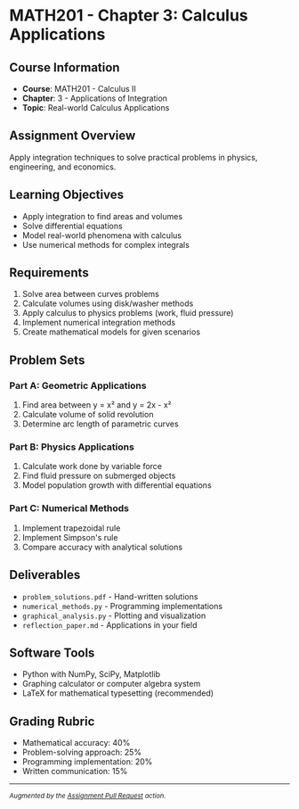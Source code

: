 # MATH201 - Chapter 3: Calculus Applications

## Course Information

- **Course**: MATH201 - Calculus II
- **Chapter**: 3 - Applications of Integration
- **Topic**: Real-world Calculus Applications

## Assignment Overview

Apply integration techniques to solve practical problems in physics,
engineering, and economics.

## Learning Objectives

- Apply integration to find areas and volumes
- Solve differential equations
- Model real-world phenomena with calculus
- Use numerical methods for complex integrals

## Requirements

1. Solve area between curves problems
2. Calculate volumes using disk/washer methods
3. Apply calculus to physics problems (work, fluid pressure)
4. Implement numerical integration methods
5. Create mathematical models for given scenarios

## Problem Sets

### Part A: Geometric Applications

1. Find area between y = x² and y = 2x - x²
2. Calculate volume of solid revolution
3. Determine arc length of parametric curves

### Part B: Physics Applications

1. Calculate work done by variable force
2. Find fluid pressure on submerged objects
3. Model population growth with differential equations

### Part C: Numerical Methods

1. Implement trapezoidal rule
2. Implement Simpson's rule
3. Compare accuracy with analytical solutions

## Deliverables

- `problem_solutions.pdf` - Hand-written solutions
- `numerical_methods.py` - Programming implementations
- `graphical_analysis.py` - Plotting and visualization
- `reflection_paper.md` - Applications in your field

## Software Tools

- Python with NumPy, SciPy, Matplotlib
- Graphing calculator or computer algebra system
- LaTeX for mathematical typesetting (recommended)

## Grading Rubric

- Mathematical accuracy: 40%
- Problem-solving approach: 25%
- Programming implementation: 20%
- Written communication: 15%

---
<sub>*Augmented by the [Assignment Pull Request](https://github.com/majikmate/assignment-pull-request) action.*</sub>
